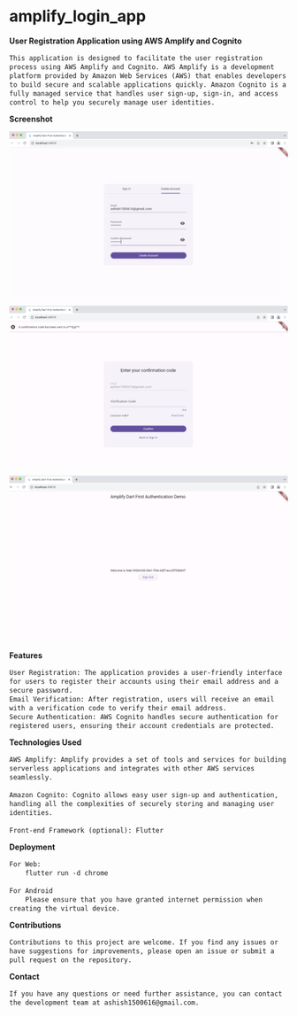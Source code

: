 # amplify_login_app

**User Registration Application using AWS Amplify and Cognito**

    This application is designed to facilitate the user registration process using AWS Amplify and Cognito. AWS Amplify is a development platform provided by Amazon Web Services (AWS) that enables developers to build secure and scalable applications quickly. Amazon Cognito is a fully managed service that handles user sign-up, sign-in, and access control to help you securely manage user identities.

**Screenshot**

![Sign-Up Page](https://github.com/ashish1500616/amplify_login_app/blob/main/screenshot/sign-up-page.png)

![Sign-Up-Verification Page](https://github.com/ashish1500616/amplify_login_app/blob/main/screenshot/sign-up-verification.png)

![Signed In Page](https://github.com/ashish1500616/amplify_login_app/blob/main/screenshot/sign-in-page.png)

**Features**
    
    User Registration: The application provides a user-friendly interface for users to register their accounts using their email address and a secure password.
    Email Verification: After registration, users will receive an email with a verification code to verify their email address.
    Secure Authentication: AWS Cognito handles secure authentication for registered users, ensuring their account credentials are protected.

**Technologies Used**

    AWS Amplify: Amplify provides a set of tools and services for building serverless applications and integrates with other AWS services seamlessly.

    Amazon Cognito: Cognito allows easy user sign-up and authentication, handling all the complexities of securely storing and managing user identities.

    Front-end Framework (optional): Flutter

**Deployment**
    
    For Web:
        flutter run -d chrome
    
    For Android
        Please ensure that you have granted internet permission when creating the virtual device. 

**Contributions**

    Contributions to this project are welcome. If you find any issues or have suggestions for improvements, please open an issue or submit a pull request on the repository.

**Contact**

    If you have any questions or need further assistance, you can contact the development team at ashish1500616@gmail.com.


